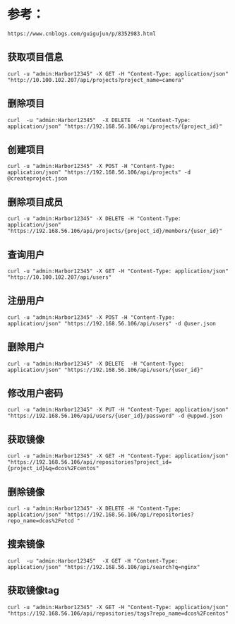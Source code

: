 

# 参考：
    https://www.cnblogs.com/guigujun/p/8352983.html

## 获取项目信息
    curl -u "admin:Harbor12345" -X GET -H "Content-Type: application/json" "http://10.100.102.207/api/projects?project_name=camera"

## 删除项目
    curl  -u "admin:Harbor12345"  -X DELETE  -H "Content-Type: application/json" "https://192.168.56.106/api/projects/{project_id}"

## 创建项目
    curl -u "admin:Harbor12345" -X POST -H "Content-Type: application/json" "https://192.168.56.106/api/projects" -d @createproject.json

## 删除项目成员
    curl -u "admin:Harbor12345" -X DELETE -H "Content-Type: application/json" "https://192.168.56.106/api/projects/{project_id}/members/{user_id}"


## 查询用户
    curl -u "admin:Harbor12345" -X GET -H "Content-Type: application/json" "http://10.100.102.207/api/users"

## 注册用户
    curl -u "admin:Harbor12345" -X POST -H "Content-Type: application/json" "https://192.168.56.106/api/users" -d @user.json

## 删除用户
    curl -u "admin:Harbor12345" -X DELETE  -H "Content-Type: application/json" "https://192.168.56.106/api/users/{user_id}"

## 修改用户密码
    curl -u "admin:Harbor12345" -X PUT -H "Content-Type: application/json" "https://192.168.56.106/api/users/{user_id}/password" -d @uppwd.json

## 获取镜像
    curl -u "admin:Harbor12345" -X GET -H "Content-Type: application/json" "https://192.168.56.106/api/repositories?project_id={project_id}&q=dcos%2Fcentos"

## 删除镜像
    curl -u "admin:Harbor12345" -X DELETE -H "Content-Type: application/json" "https://192.168.56.106/api/repositories?repo_name=dcos%2Fetcd "

## 搜索镜像
    curl  -u "admin:Harbor12345"  -X GET -H "Content-Type: application/json" "https://192.168.56.106/api/search?q=nginx"

## 获取镜像tag
    curl -u "admin:Harbor12345" -X GET -H "Content-Type: application/json" "https://192.168.56.106/api/repositories/tags?repo_name=dcos%2Fcentos"





